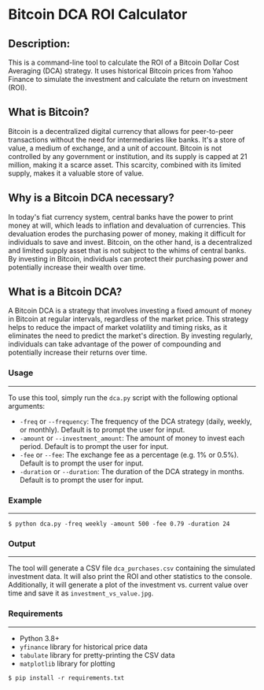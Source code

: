 # Bitcoin DCA ROI Calculator

## Description: 
This is a command-line tool to calculate the ROI of a Bitcoin Dollar Cost Averaging (DCA) strategy. It uses historical Bitcoin prices from Yahoo Finance to simulate the investment and calculate the return on investment (ROI).

## **What is Bitcoin?**

Bitcoin is a decentralized digital currency that allows for peer-to-peer transactions without the need for intermediaries like banks. It's a store of value, a medium of exchange, and a unit of account. Bitcoin is not controlled by any government or institution, and its supply is capped at 21 million, making it a scarce asset. This scarcity, combined with its limited supply, makes it a valuable store of value.

## **Why is a Bitcoin DCA necessary?**

In today's fiat currency system, central banks have the power to print money at will, which leads to inflation and devaluation of currencies. This devaluation erodes the purchasing power of money, making it difficult for individuals to save and invest. Bitcoin, on the other hand, is a decentralized and limited supply asset that is not subject to the whims of central banks. By investing in Bitcoin, individuals can protect their purchasing power and potentially increase their wealth over time.

## **What is a Bitcoin DCA?**

A Bitcoin DCA is a strategy that involves investing a fixed amount of money in Bitcoin at regular intervals, regardless of the market price. This strategy helps to reduce the impact of market volatility and timing risks, as it eliminates the need to predict the market's direction. By investing regularly, individuals can take advantage of the power of compounding and potentially increase their returns over time.

### Usage

---

To use this tool, simply run the `dca.py` script with the following optional arguments:

- `-freq` or `--frequency`: The frequency of the DCA strategy (daily, weekly, or monthly). Default is to prompt the user for input.
- `-amount` or `--investment_amount`: The amount of money to invest each period. Default is to prompt the user for input.
- `-fee` or `--fee`: The exchange fee as a percentage (e.g. 1% or 0.5%). Default is to prompt the user for input.
- `-duration` or `--duration`: The duration of the DCA strategy in months. Default is to prompt the user for input.

### Example

---

```
$ python dca.py -freq weekly -amount 500 -fee 0.79 -duration 24
```

### Output

---

The tool will generate a CSV file `dca_purchases.csv` containing the simulated investment data. It will also print the ROI and other statistics to the console. Additionally, it will generate a plot of the investment vs. current value over time and save it as `investment_vs_value.jpg`.

### Requirements

---

- Python 3.8+
- `yfinance` library for historical price data
- `tabulate` library for pretty-printing the CSV data
- `matplotlib` library for plotting

```
$ pip install -r requirements.txt
```
